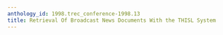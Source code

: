 ```yaml
---
anthology_id: 1998.trec_conference-1998.13
title: Retrieval Of Broadcast News Documents With the THISL System
---
```


